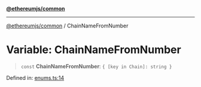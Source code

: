 [**@ethereumjs/common**](../README.md)

***

[@ethereumjs/common](../README.md) / ChainNameFromNumber

# Variable: ChainNameFromNumber

> `const` **ChainNameFromNumber**: `{ [key in Chain]: string }`

Defined in: [enums.ts:14](https://github.com/ethereumjs/ethereumjs-monorepo/blob/master/packages/common/src/enums.ts#L14)
